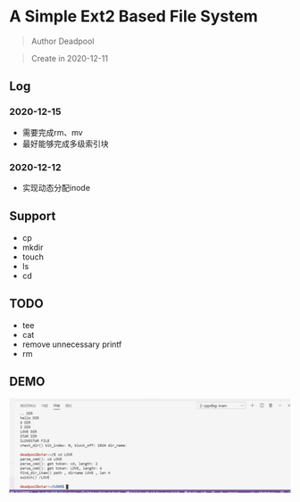 # A Simple Ext2 Based File System

> Author Deadpool

> Create in 2020-12-11


## Log

### 2020-12-15
- 需要完成rm、mv
- 最好能够完成多级索引块


### 2020-12-12
- 实现动态分配inode

## Support

- cp
- mkdir
- touch
- ls
- cd

## TODO
- tee
- cat
- remove unnecessary printf
- rm

## DEMO

![simple](./demo/simple_demo.png)